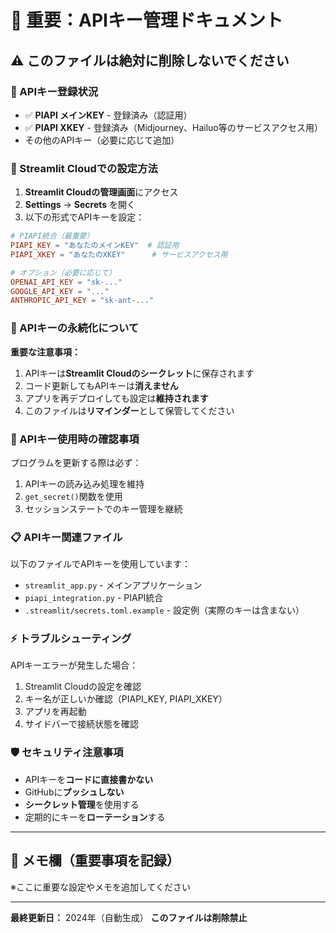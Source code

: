 # 🔐 重要：APIキー管理ドキュメント

## ⚠️ このファイルは絶対に削除しないでください

### 📌 APIキー登録状況
- ✅ **PIAPI メインKEY** - 登録済み（認証用）
- ✅ **PIAPI XKEY** - 登録済み（Midjourney、Hailuo等のサービスアクセス用）
- その他のAPIキー（必要に応じて追加）

### 🔑 Streamlit Cloudでの設定方法

1. **Streamlit Cloudの管理画面**にアクセス
2. **Settings** → **Secrets** を開く
3. 以下の形式でAPIキーを設定：

```toml
# PIAPI統合（最重要）
PIAPI_KEY = "あなたのメインKEY"  # 認証用
PIAPI_XKEY = "あなたのXKEY"      # サービスアクセス用

# オプション（必要に応じて）
OPENAI_API_KEY = "sk-..."
GOOGLE_API_KEY = "..."
ANTHROPIC_API_KEY = "sk-ant-..."
```

### 💾 APIキーの永続化について

**重要な注意事項：**
1. APIキーは**Streamlit Cloudのシークレット**に保存されます
2. コード更新してもAPIキーは**消えません**
3. アプリを再デプロイしても設定は**維持されます**
4. このファイルは**リマインダー**として保管してください

### 🔄 APIキー使用時の確認事項

プログラムを更新する際は必ず：
1. APIキーの読み込み処理を維持
2. `get_secret()`関数を使用
3. セッションステートでのキー管理を継続

### 📋 APIキー関連ファイル

以下のファイルでAPIキーを使用しています：
- `streamlit_app.py` - メインアプリケーション
- `piapi_integration.py` - PIAPI統合
- `.streamlit/secrets.toml.example` - 設定例（実際のキーは含まない）

### ⚡ トラブルシューティング

APIキーエラーが発生した場合：
1. Streamlit Cloudの設定を確認
2. キー名が正しいか確認（PIAPI_KEY, PIAPI_XKEY）
3. アプリを再起動
4. サイドバーで接続状態を確認

### 🛡️ セキュリティ注意事項

- APIキーを**コードに直接書かない**
- GitHubに**プッシュしない**
- **シークレット管理**を使用する
- 定期的にキーを**ローテーション**する

---

## 📝 メモ欄（重要事項を記録）

※ここに重要な設定やメモを追加してください

---

**最終更新日：** 2024年（自動生成）
**このファイルは削除禁止**